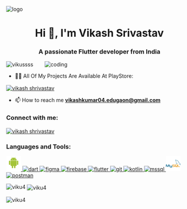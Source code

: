 ![logo](https://github.com/viku4/viku4/blob/main/Blue%20Yellow%20Futuristic%20Virtual%20Technology%20Blog%20Banner.png)
<h1 align="center">Hi 👋, I'm Vikash Srivastav</h1>
<h3 align="center">A passionate Flutter developer from India</h3>
<img align="right" alt="coding" width="400" src="https://user-images.githubusercontent.com/55389276/140866485-8fb1c876-9a8f-4d6a-98dc-08c4981eaf70.gif">

<p align="left"> <img src="https://encrypted-tbn0.gstatic.com/images?q=tbn:ANd9GcTRP5YoUvJMFLMUwlHiH9qjp1Lry-pPNYPfcg&usqp=CAU" alt="vikussss" /> </p>


- 👨‍💻 All Of My Projects Are Available At PlayStore:

<p align="left">
<a href="https://play.google.com/store/apps/details?id=com.krishivikas.android&hl=en-IN" target="blank"><img align="center" src="https://play-lh.googleusercontent.com/-onx34tsGF_GWZ5R6ck-81m1DJZhqAR2rlcIJdSb5pKFnb8Yw8E_WQo1HwoN_eV49wk=w240-h480-rw"  alt="vikash shrivastav" height="50" width="40" /></a>
</p>



- 📫 How to reach me **vikashkumar04.edugaon@gmail.com**
<h3 align="left">Connect with me:</h3>
<p align="left">
<a href="https://www.linkedin.com/in/vikash-srivastav-68b126233/" target="blank"><img align="center" src="https://raw.githubusercontent.com/rahuldkjain/github-profile-readme-generator/master/src/images/icons/Social/linked-in-alt.svg" alt="vikash shrivastav" height="30" width="40" /></a>
</p>

<h3 align="left">Languages and Tools:</h3>
<p align="left"> <a href="https://developer.android.com" target="_blank" rel="noreferrer"> <img src="https://raw.githubusercontent.com/devicons/devicon/master/icons/android/android-original-wordmark.svg" alt="android" width="40" height="40"/> </a> <a href="https://dart.dev" target="_blank" rel="noreferrer"> <img src="https://www.vectorlogo.zone/logos/dartlang/dartlang-icon.svg" alt="dart" width="40" height="40"/> </a> <a href="https://www.figma.com/" target="_blank" rel="noreferrer"> <img src="https://www.vectorlogo.zone/logos/figma/figma-icon.svg" alt="figma" width="40" height="40"/> </a> <a href="https://firebase.google.com/" target="_blank" rel="noreferrer"> <img src="https://www.vectorlogo.zone/logos/firebase/firebase-icon.svg" alt="firebase" width="40" height="40"/> </a> <a href="https://flutter.dev" target="_blank" rel="noreferrer"> <img src="https://www.vectorlogo.zone/logos/flutterio/flutterio-icon.svg" alt="flutter" width="40" height="40"/> </a> <a href="https://git-scm.com/" target="_blank" rel="noreferrer"> <img src="https://www.vectorlogo.zone/logos/git-scm/git-scm-icon.svg" alt="git" width="40" height="40"/> </a> <a href="https://kotlinlang.org" target="_blank" rel="noreferrer"> <img src="https://www.vectorlogo.zone/logos/kotlinlang/kotlinlang-icon.svg" alt="kotlin" width="40" height="40"/> </a> <a href="https://www.microsoft.com/en-us/sql-server" target="_blank" rel="noreferrer"> <img src="https://www.svgrepo.com/show/303229/microsoft-sql-server-logo.svg" alt="mssql" width="40" height="40"/> </a> <a href="https://www.mysql.com/" target="_blank" rel="noreferrer"> <img src="https://raw.githubusercontent.com/devicons/devicon/master/icons/mysql/mysql-original-wordmark.svg" alt="mysql" width="40" height="40"/> </a> <a href="https://postman.com" target="_blank" rel="noreferrer"> <img src="https://www.vectorlogo.zone/logos/getpostman/getpostman-icon.svg" alt="postman" width="40" height="40"/> </a> </p>

<p><img align="left" src="https://github-readme-stats.vercel.app/api/top-langs?username=viku4&show_icons=true&locale=en&layout=compact" alt="viku4" /></p>

<p>&nbsp;<img align="center" src="https://github-readme-stats.vercel.app/api?username=viku4&show_icons=true&locale=en" alt="viku4" /></p>

<p><img align="center" src="https://github-readme-streak-stats.herokuapp.com/?user=viku4&" alt="viku4" /></p>
